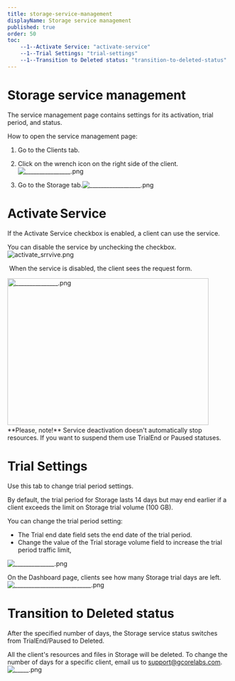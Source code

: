 ```yaml
---
title: storage-service-management
displayName: Storage service management
published: true
order: 50
toc:
    --1--Activate Service: "activate-service"
    --1--Trial Settings: "trial-settings"
    --1--Transition to Deleted status: "transition-to-deleted-status"
---
```


# Storage service management

The service management page contains settings for its activation, trial period, and status.

How to open the service management page:  

1.  Go to the Clients tab.  
    
2.  Click on the wrench icon on the right side of the client.<img src="https://reseller.support.gcore.com/hc/article_attachments/360018947277/________________.png" alt="________________.png">  
    
3.  Go to the Storage tab.<img src="https://reseller.support.gcore.com/hc/article_attachments/360018954477/__________________.png" alt="__________________.png">

Activate Service  
==================

If the Activate Service checkbox is enabled, a client can use the service.

You can disable the service by unchecking the checkbox.<img src="https://reseller.support.gcore.com/hc/article_attachments/360019000538/activate_srrvive.png" alt="activate_srrvive.png">

 When the service is disabled, the client sees the request form.

<img src="https://reseller.support.gcore.com/hc/article_attachments/360018960497/_______________.png" alt="_______________.png" width="453" height="331">  
   
**Please, note!** Service deactivation doesn't automatically stop resources. If you want to suspend them use TrialEnd or Paused statuses.

Trial Settings 
===============

Use this tab to change trial period settings.

By default, the trial period for Storage lasts 14 days but may end earlier if a client exceeds the limit on Storage trial volume (100 GB).

You can change the trial period setting:

*   The Trial end date field sets the end date of the trial period. 
*   Change the value of the Trial storage volume field to increase the trial period traffic limit,

<img src="https://reseller.support.gcore.com/hc/article_attachments/360019000778/______________.png" alt="______________.png">

On the Dashboard page, clients see how many Storage trial days are left.<img src="https://reseller.support.gcore.com/hc/article_attachments/360018960137/___________________________.png" alt="___________________________.png">

Transition to Deleted status 
=============================

After the specified number of days, the Storage service status switches from TrialEnd/Paused to Deleted.

All the client's resources and files in Storage will be deleted. To change the number of days for a specific client, email us to [support@gcorelabs.com](mailto:support@gcorelabs.com).<img src="https://reseller.support.gcore.com/hc/article_attachments/360019000838/_____.png" alt="_____.png">
